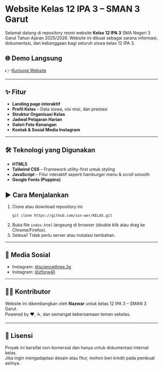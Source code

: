 # Website Kelas 12 IPA 3 – SMAN 3 Garut

Selamat datang di repository resmi website **Kelas 12 IPA 3** SMA Negeri 3 Garut Tahun Ajaran 2025/2026. Website ini dibuat sebagai sarana informasi, dokumentasi, dan kebanggaan bagi seluruh siswa kelas 12 IPA 3.

## 🌐 Demo Langsung

👉 [Kunjungi Website](https://nama-project.vercel.app)

---

## ✨ Fitur

- **Landing page interaktif**
- **Profil Kelas** – Data siswa, visi misi, dan prestasi
- **Struktur Organisasi Kelas**
- **Jadwal Pelajaran Harian**
- **Galeri Foto Kenangan**
- **Kontak & Sosial Media Instagram**

---

## 🛠️ Teknologi yang Digunakan

- **HTML5**
- **Tailwind CSS** – Framework utility-first untuk styling
- **JavaScript** – Fitur interaktif seperti hamburger menu & scroll smooth
- **Google Fonts (Poppins)**


## ▶️ Cara Menjalankan

1. Clone atau download repository ini:
    ```bash
    git clone https://github.com/xzn-wer/KELAS.git
    ```
2. Buka file `index.html` langsung di browser (double klik atau drag ke Chrome/Firefox).
3. Selesai! Tidak perlu server atau instalasi tambahan.

---

## 📱 Media Sosial

- Instagram: [@sciencethree.3g](https://www.instagram.com/sciencethree.3g/)
- Instagram: [@zforw4ll](https://www.instagram.com/zforw4ll/)
---

## 👨‍💻 Kontributor

Website ini dikembangkan oleh **Nazwar** untuk kelas 12 IPA 3 – SMAN 3 Garut.  
Powered by ❤️, ☕, dan semangat kebersamaan teman sekelas.

---

## 📜 Lisensi

Proyek ini bersifat non-komersial dan hanya untuk dokumentasi internal kelas.  
Jika ingin mengadaptasi desain atau fitur, mohon beri kredit pada pembuat aslinya.


